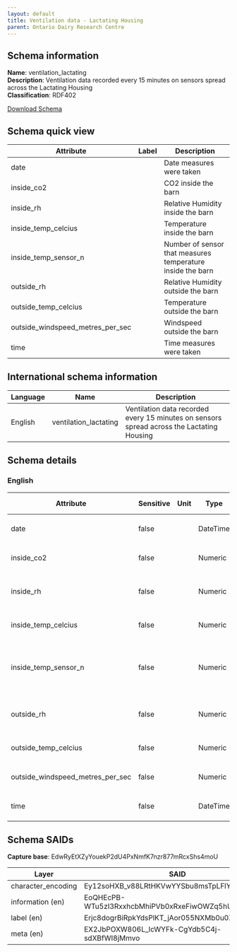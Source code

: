 ```yaml
---
layout: default  
title: Ventilation data - Lactating Housing 
parent: Ontario Dairy Research Centre 
---
```


## Schema information

**Name**: ventilation_lactating  
**Description**: Ventilation data recorded every 15 minutes on sensors spread across the Lactating Housing  
**Classification**: RDF402  

[Download Schema](Schema_Ventilation_Lactating_Housing.zip)

## Schema quick view

| Attribute | Label | Description |
| --- | --- | --- |
| date |  | Date measures were taken |
| inside_co2 |  | CO2 inside the barn |
| inside_rh |  | Relative Humidity inside the barn |
| inside_temp_celcius |  | Temperature inside the barn |
| inside_temp_sensor_n |  | Number of sensor that measures temperature inside the barn |
| outside_rh |  | Relative Humidity outside the barn |
| outside_temp_celcius |  | Temperature outside the barn |
| outside_windspeed_metres_per_sec |  | Windspeed outside the barn |
| time |  | Time measures were taken |

## International schema information

| Language | Name | Description |
| --- | --- | --- |
| English | ventilation_lactating | Ventilation data recorded every 15 minutes on sensors spread across the Lactating Housing |

## Schema details

### English

| Attribute | Sensitive | Unit | Type | Label | Description | List | Character encoding |
| --- | --- | --- | --- | --- | --- | --- | --- |
| date | false |  | DateTime |  | Date measures were taken | Not a list | utf-8 |
| inside_co2 | false |  | Numeric |  | CO2 inside the barn | Not a list | utf-8 |
| inside_rh | false |  | Numeric |  | Relative Humidity inside the barn | Not a list | utf-8 |
| inside_temp_celcius | false |  | Numeric |  | Temperature inside the barn | Not a list | utf-8 |
| inside_temp_sensor_n | false |  | Numeric |  | Number of sensor that measures temperature inside the barn | Not a list | utf-8 |
| outside_rh | false |  | Numeric |  | Relative Humidity outside the barn | Not a list | utf-8 |
| outside_temp_celcius | false |  | Numeric |  | Temperature outside the barn | Not a list | utf-8 |
| outside_windspeed_metres_per_sec | false |  | Numeric |  | Windspeed outside the barn | Not a list | utf-8 |
| time | false |  | DateTime |  | Time measures were taken | Not a list | utf-8 |

## Schema SAIDs

**Capture base**: EdwRyEtXZyYouekP2dU4PxNmfK7nzr877mRcxShs4moU

| Layer | SAID |
| --- | --- |
| character_encoding | Ey12soHXB_v88LRtHKVwYYSbu8msTpLFlYFgR1Tlo1rY |
| information (en) | EoQHEcPB-WTu5zI3RxxhcbMhiPVb0xRxeFiwOWZq5hUY |
| label (en) | Erjc8dogrBiRpkYdsPlKT_jAor055NXMb0u0Z1w-4J0E |
| meta (en) | EX2JbPOXW806L_lcWYFk-CgYdb5C4j-sdXBfWI8jMmvo |

